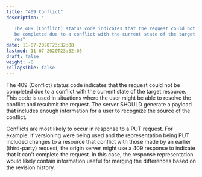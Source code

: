 ```yaml
---
title: "409 Conflict"
description: "

   The 409 (Conflict) status code indicates that the request could not
   be completed due to a conflict with the current state of the target
   res"
date: 11-07-2020T23:32:08
lastmod: 11-07-2020T23:32:08
draft: false
weight: -8
collapsible: false
---
```



   The 409 (Conflict) status code indicates that the request could not
   be completed due to a conflict with the current state of the target
   resource.  This code is used in situations where the user might be
   able to resolve the conflict and resubmit the request.  The server
   SHOULD generate a payload that includes enough information for a user
   to recognize the source of the conflict.

   Conflicts are most likely to occur in response to a PUT request.  For
   example, if versioning were being used and the representation being
   PUT included changes to a resource that conflict with those made by
   an earlier (third-party) request, the origin server might use a 409
   response to indicate that it can't complete the request.  In this
   case, the response representation would likely contain information
   useful for merging the differences based on the revision history.


                                                